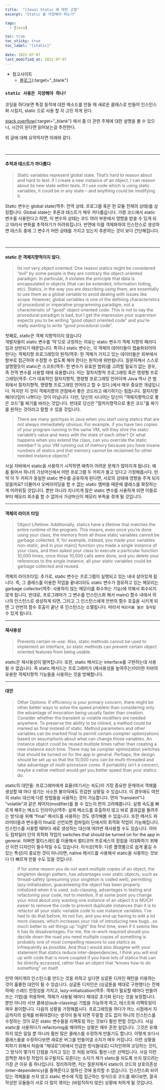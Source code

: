 ```yaml
---
title:  "[Java] Static 에 대한 고찰"
excerpt: "Static 을 지양해야 하는가"

tags:
  - [Java]

toc: true
toc_sticky: true
toc_label: "[static]"
 
date: 2022-07-07
last_modified_at: 2022-07-07
---
```


- 참고사이트
  - [블로그](https://unabated.tistory.com/entry/%EC%99%9C-%EC%9E%90%EB%B0%94%EC%97%90%EC%84%9C-static%EC%9D%98-%EC%82%AC%EC%9A%A9%EC%9D%84-%EC%A7%80%EC%96%91%ED%95%B4%EC%95%BC-%ED%95%98%EB%8A%94%EA%B0%80){:target="_blank"}

### ``static 사용은 지양해야 하나?``

코딩을 하다보면 특정 동작에 대한 메소드를 만들 때 새로운 클래스로 만들어 인스턴스화 시킬지, static 으로 사용 할 지 고민 하게 된다. <br>


[stack overflow](https://stackoverflow.com/questions/7026507/why-are-static-variables-considered-evil){:target="_blank"} 에서 좀 더 관련 주제에 대한 설명을 볼 수 있으니, 시간이 된다면 읽어보는걸 추천한다.


위 글에 대해 요약하자면 아래와 같다.

<br>
<hr/>

#### 추적과 테스트가 까다롭다


> Static variables represent global state. That’s hard to reason about and hard to test: if I create a new instance of an object, I can reason about its new state within tests. If I use code which is using static variables, it could be in any state – and anything could be modifying it.


Static 변수는 global state(역주: 전역 상태. 프로그램 혹은 한 모듈 전체의 상태)를 상징합니다. Global state는 추론과 테스트가 매우 까다롭습니다. 가령 코드에서 static 변수를 사용한다고 하면, 이 변수의 상태는 코드 여러 부분에서 영향을 받을 수 있게 되고 따라서 변화를 추적하기가 어려워집니다. 반면에 이를 객체화하여 인스턴스로 생성하면 테스트 중에 그 변수가 어떤 상태를 가지고 있는지 추론하는 것이 보다 간단해집니다.


<br>
<hr/>


#### static 은 객체지향적이지 않다.

> Its not very object oriented: One reason statics might be considered “evil” by some people is they are contrary the object-oriented paradigm. In particular, it violates the principle that data is encapsulated in objects (that can be extended, information hiding, etc). Statics, in the way you are describing using them, are essentially to use them as a global variable to avoid dealing with issues like scope. However, global variables is one of the defining characteristics of procedural or imperative programming paradigm, not a characteristic of “good” object oriented code. This is not to say the procedural paradigm is bad, but I get the impression your supervisor expects you to be writing “good object oriented code” and you’re really wanting to write “good procedural code”.


첫째로, static은 객체 지향적이지 않습니다 <br>
개발자들이 static 변수를 ‘악’으로 규정하는 이유는 static 변수가 객체 지향의 패러다임과 상반되기 때문입니다. 특히나 static 변수는, 각 객체의 데이터들이 캡슐화되어야 한다는 객체지향 프로그래밍의 원칙(역주: 한 객체가 가지고 있는 데이터들은 외부에서 함부로 접근하여 수정할 수 없도록 해야 한다는 원칙)에 위반됩니다. 질문자께서 스스로 설명했듯이 static은 스코프(역주: 한 변수가 유효한 범위)를 고려할 필요가 없는 경우, 즉 전역 변수를 사용할 때에 유용합니다. 이는 절차지향적 프로그래밍 혹은 명령형 프로그래밍(역주: C가 대표적인 절차지향적, 명령형 프로그래밍 언어이며 Java 역시 큰 범위에서 절차지향적, 명령형 프로그래밍 언어라고 할 수 있다.)에서 매우 중요한 개념입니다. 하지만 이 것이 객체지향의 관점에서 좋은 코드라고 얘기하기는 힘듭니다. 절차지향 패러다임이 나쁘다는 것이 아닙니다. 다만, 당신의 시니어는 당신이 “객체지향적으로 좋은 코드”를 짜기를 바라는 것입니다. 반대로 당신은 “절차지향적으로 좋은 코드”를 짜기를 원하는 것이라고 말할 수 있을 것입니다. 
<br>


> There are many gotchyas in Java when you start using statics that are not always immediately obvious. For example, if you have two copies of your program running in the same VM, will they shre the static variable’s value and mess with the state of each other? Or what happens when you extend the class, can you override the static member? Is your VM running out of memory because you have insane numbers of statics and that memory cannot be reclaimed for other needed instance objects?


사실 자바에서 static을 사용하기 시작하면 예측이 어려운 문제가 많아지게 됩니다. 예를 들어서 하나의 가상머신에서 어떤 프로그램 두 카피가 돌고 있다고 가정해봅시다. 만약 이 두 카피가 동일한 static 변수를 공유하게 된다면, 서로의 상태에 영향을 주게 되지 않을까요? 더불어서 오버라이딩을 할 수 없는 static 멤버들 때문에 클래스를 확장하는게 어려워질 것입니다. 뿐만 아니라 지나치게 많은 static 변수를 사용하게 되면 이들로부터 메모리 회수를 할 수 없어서 가상머신이 메모리 부족을 겪게 될 것입니다.
<br>
<hr/>

#### 객체의 라이프 타임

> Object Lifetime: Additionally, statics have a lifetime that matches the entire runtime of the program. This means, even once you’re done using your class, the memory from all those static variables cannot be garbage collected. If, for example, instead, you made your variables non-static, and in your main() function you made a single instance of your class, and then asked your class to execute a particular function 10,000 times, once those 10,000 calls were done, and you delete your references to the single instance, all your static variables could be garbage collected and reused.


객체의 라이프타임: 추가로, static 변수는 프로그램이 실행되고 있는 내내 살아있게 됩니다. 즉, 그 클래스를 이용한 작업을 끝내더라도 static 변수가 점유하고 있는 메모리는 garbage collector(역주: 사용하지 않는 메모리를 회수하는 기능)에 의해서 회수되지 않게 됩니다. 반대로, 프로그래머가 그 변수를 인스턴스화 해서 main() 함수 내에서 하나의 인스턴스로 생성하게 되면, 그리고 그 인스턴스에게 만번의 함수 호출을 시키게 되면 그 만번의 함수 호출이 끝난 후 인스턴스는 소멸됩니다. 따라서 `메모리를 훨씬 절약할` 수 있게 됩니다.
<br>
<hr/>

#### 재사용성


> Prevents certain re-use: Also, static methods cannot be used to implement an interface, so static methods can prevent certain object oriented features from being usable.


static은 재사용성이 떨어집니다: 또한, static 메서드는 interface를 구현하는데 사용될 수 없습니다. 즉 static 메서드는 프로그래머가 (재사용성을 높여주는)이러한 자바의 유용한 객체지향적 기능들을 사용하는 것을 방해합니다.
<br>
<hr/>

#### 대안

> Other Options: If efficiency is your primary concern, there might be other better ways to solve the speed problem than considering only the advantage of invocation being usually faster than creation. Consider whether the transient or volatile modifiers are needed anywhere. To preserve the ability to be inlined, a method could be marked as final instead of static. Method parameters and other variables can be marked final to permit certain compiler optimizations based on assumptions about what can change those variables. An instance object could be reused multiple times rather than creating a new instance each time. There may be complier optimization switches that should be turned on for the app in general. Perhaps, the design should be set up so that the 10,000 runs can be multi-threaded and take advantage of multi-processor cores. If portability isn’t a concern, maybe a native method would get you better speed than your statics do.


static의 대안들: 프로그래머에게 효율(여기서는 속도)이 가장 중요한 문제여서 객체를 생성할 때 마다 생기는 사소한 불이익에도 민감한 상황일 수 있습니다. 이 경우에도 여전히 static 대신에 다른 방법들을 사용하는 것이 가능합니다. 먼저 “transient”나 “volatile”과 같은 제어자(modifier)를 쓸 수 있는지 먼저 고려해봅니다. 실행 속도를 빠르게 해주는 메소드 인라이닝(역주: 실제 메소드를 호출하지 않고 바로 결과값을 돌려주는 방식)을 위해 “final” 메서드를 사용하는 것도 생각해볼 수 있습니다. 또한 메서드 파라미터들과 변수들이 final로 선언되면 컴파일러 단에서의 최적화 작업이 가능해집니다. 인스턴스를 사용할 때마다 새로 생성하는 대신에 여러번 재사용할 수도 있습니다. 아마도 컴파일러 단의 최적화 작업이 switches that should be turned on for the app in general. 어쩌면 멀티스레드를 이용해서 멀티코어 프로세스의 장점을 극대화하기 위해선 이런 디자인이 필수적일 수도 있습니다. 이식성(역주: 다른 플랫폼으로 쉽게 옮길 수 있는 특성)이 중요한 것이 아니라면, native 메서드를 사용해서 static을 사용하는 것보다 더 빠르게 만들 수도 있을 것입니다.
<br>



> If for some reason you do not want multiple copies of an object, the singleton design pattern, has advantages over static objects, such as thread-safety (presuming your singleton is coded well), permitting lazy-initialization, guaranteeing the object has been properly initialized when it is used, sub-classing, advantages in testing and refactoring your code, not to mention, if at some point you change your mind about only wanting one instance of an object it is MUCH easier to remove the code to prevent duplicate instances than it is to refactor all your static variable code to use instance variables. I’ve had to do that before, its not fun, and you end up having to edit a lot more classes, which increases your risk of introducing new bugs…so much better to set things up “right” the first time, even if it seems like it has its disadvantages. For me, the re-work required should you decide down the road you need multiple copies of something is probably one of most compelling reasons to use statics as infrequently as possible. And thus I would also disagree with your statement that statics reduce inter-dependencies, I think you will end up with code that is more coupled if you have lots of statics that can be directly accessed, rather than an object that “knows how to do something” on itself.


만약 여러개의 인스턴스를 만드는 것을 피하고 싶다면 싱글톤 디자인 패턴을 이용하는 것이 훌륭한 대안이 될 수 있습니다. 싱글톤 디자인은 (싱글톤을 제대로 구현했다는 전제하에) 스레드 안정성을 가지고, lazy-initialization(역주: 객체가 필요할 때마다 만들어 쓰는 기법)을 허용하며, 객체가 사용될 때마다 제대로 초기화 된다는 것을 보장합니다. 뿐만 아니라 서브 클래싱(sub-classing) 기법을 가능하게 하고, 테스트와 리팩토링이 매우 용이합니다. 다음의 상황을 가정해봅시다. 프로그래밍을 하다가 어느 시점에서 지금까지의 설계를 바꿔야겠다는 생각이 들게 되면 두말할 것도 없이 하나의 인스턴스를 수정하는 것이 모든 static 변수들을 리팩토링 하는 것보다 훨씬 편할 것입니다. 사실 static을 사용하다가 refactoring을 해야하는 상황은 매우 흔한 일입니다. 그것은 유쾌하지 않은 일일 뿐 아니라 훨씬 많은 클래스를 수정하게 만들기도 합니다. 이렇게 또다시 클래스들을 수정하다보면 새로운 버그를 만들어낼 소지가 매우 커집니다. 이런 상황을 피하기 위해서 처음에 “제대로”(위에서 언급한 방식들대로) 디자인하여 코딩하는 것이, 그 방식이 몇가지 단점을 가지고 있는 것 처럼 보여도 훨씬 나은 선택입니다. 사실 이런 끔찍한 재수정 작업이 요구될지도 모른다는 소지가 제가 static을 되도록 쓰지 않으려는 가장 큰 이유 중 하나입니다. 정리하자면, 저는 질문자께서 static이 코드의 상호의존성(inter-dependency)을 줄여준다고 말하신 것에 동의할 수 없습니다. 인스턴스화 되어 있는 객체들을 쓰지 않고 static 변수에 직접 접근하는 방식으로 코드를 짜다보면, 결국 작성한 모듈들이 서로 더 많이 엮이는 (바람직하지 않은) 상황에 처하게 될 것입니다.
<br>